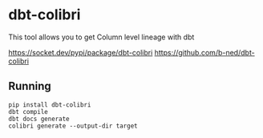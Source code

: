 # dbt-colibri

This tool allows you to get Column level lineage with dbt

https://socket.dev/pypi/package/dbt-colibri
https://github.com/b-ned/dbt-colibri

## Running

```
pip install dbt-colibri
dbt compile
dbt docs generate
colibri generate --output-dir target
```
